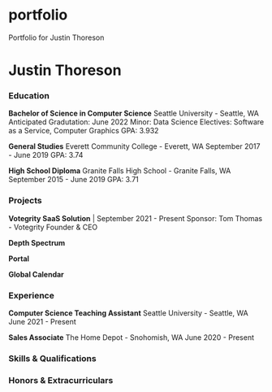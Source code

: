 # portfolio
Portfolio for Justin Thoreson

# Justin Thoreson

### Education

**Bachelor of Science in Computer Science**
Seattle University - Seattle, WA
Anticipated Gradutation: June 2022
Minor: Data Science
Electives: Software as a Service, Computer Graphics
GPA: 3.932

**General Studies**
Everett Community College - Everett, WA
September 2017 - June 2019
GPA: 3.74

**High School Diploma**
Granite Falls High School - Granite Falls, WA
September 2015 - June 2019
GPA: 3.71

### Projects

**Votegrity SaaS Solution** | September 2021 - Present
Sponsor: Tom Thomas - Votegrity Founder & CEO

**Depth Spectrum**

**Portal**

**Global Calendar**

### Experience

**Computer Science Teaching Assistant**
Seattle University - Seattle, WA
June 2021 - Present

**Sales Associate**
The Home Depot - Snohomish, WA
June 2020 - Present

### Skills & Qualifications

### Honors & Extracurriculars

